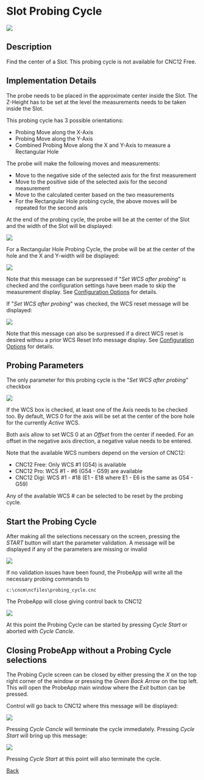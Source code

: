 # Slot Probing Cycle

![](/images/pa007.PNG)

## Description
Find the center of a Slot. This probing cycle is not available for CNC12 Free.

## Implementation Details
The probe needs to be placed in the approximate center inside the Slot.
The Z-Height has to be set at the level the measurements needs to be taken inside the Slot.

This probing cycle has 3 possible orientations:
* Probing Move along the X-Axis
* Probing Move along the Y-Axis
* Combined Probing Move along the X and Y-Axis to measure a Rectangular Hole

The probe will make the following moves and measurements:

* Move to the negative side of the selected axis for the first measurement
* Move to the positive side of the selected axis for the second measurement
* Move to the calculated center based on the two measurements
* For the Rectangular Hole probing cycle, the above moves will be repeated for the second axis

At the end of the probing cycle, the probe will be at the center of the Slot and the width of the Slot will be displayed:

![](/images/pa027.PNG)

For a Rectangular Hole Probing Cycle, the probe will be at the center of the hole and the X and Y-width will be displayed:

![](/images/pa028.PNG)

Note that this message can be surpressed if "*Set WCS after probing*" is checked and the configuration settings have been made to skip the measurement display.
See [Configuration Options](configuration.md) for details.

If "*Set WCS after probing*" was checked, the WCS reset message will be displayed:

![](/images/pa021.PNG)

Note that this message can also be surpressed if a direct WCS reset is desired withou a prior WCS Reset Info message display.
See [Configuration Options](configuration.md) for details.

## Probing Parameters
The only parameter for this probing cycle is the "*Set WCS after probing*" checkbox

![](/images/pa022.PNG)

If the WCS box is checked, at least one of the Axis needs to be checked too. 
By default, WCS 0 for the axis will be set at the center of the bore hole for the currently *Active* WCS.

Both axis allow to set WCS 0 at an *Offset* from the center if needed. For an offset in the negative axis direction, a negative value needs to be entered.

Note that the available WCS numbers depend on the version of CNC12:

* CNC12 Free: Only WCS #1 (G54) is available
* CNC12 Pro: WCS #1 - #6 (G54 - G59) are available
* CNC12 Digi: WCS #1 - #18 (E1 - E18 where E1 - E6 is the same as G54 - G59)

Any of the available WCS # can be selected to be reset by the probing cycle.

## Start the Probing Cycle
After making all the selections necessary on the screen, pressing the *START* button will start the parameter validation.
A message will be displayed if any of the parameters are missing or invalid

![](/images/pa023.PNG)

If no validation issues have been found, the ProbeApp will write all the necessary probing commands to
```
c:\cncm\ncfiles\probing_cycle.cnc
```
The ProbeApp will close giving control back to CNC12

![](/images/pa024.PNG)

At this point the Probing Cycle can be started by pressing *Cycle Start* or aborted with *Cycle Cancle*.

## Closing ProbeApp without a Probing Cycle selections
The Probing Cycle screen can be closed by either pressing the *X* on the top right corner of the window or pressing the *Green Back Arrow* on the top left.
This will open the ProbeApp main window where the *Exit* button can be pressed.

Control will go back to CNC12 where this message will be displayed:

![](/images/pa024.PNG)

Pressing *Cycle Cancle* will terminate the cycle immediately. Pressing *Cycle Start* will bring up this message:

![](/images/pa025.PNG)

Pressing *Cycle Start* at this point will also terminate the cycle.



[Back](index.md)

